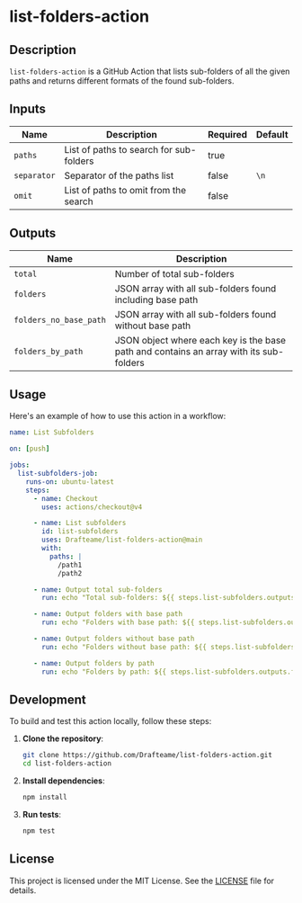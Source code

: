 # list-folders-action

## Description

`list-folders-action` is a GitHub Action that lists sub-folders of all the given paths and returns different formats of the found sub-folders.

## Inputs

| Name        | Description                             | Required | Default |
| ----------- | --------------------------------------- | -------- | ------- |
| `paths`     | List of paths to search for sub-folders | true     |         |
| `separator` | Separator of the paths list             | false    | `\n`    |
| `omit`      | List of paths to omit from the search   | false    |         |

## Outputs

| Name                   | Description                                                                            |
| ---------------------- | -------------------------------------------------------------------------------------- |
| `total`                | Number of total sub-folders                                                            |
| `folders`              | JSON array with all sub-folders found including base path                              |
| `folders_no_base_path` | JSON array with all sub-folders found without base path                                |
| `folders_by_path`      | JSON object where each key is the base path and contains an array with its sub-folders |

## Usage

Here's an example of how to use this action in a workflow:

```yaml
name: List Subfolders

on: [push]

jobs:
  list-subfolders-job:
    runs-on: ubuntu-latest
    steps:
      - name: Checkout
        uses: actions/checkout@v4

      - name: List subfolders
        id: list-subfolders
        uses: Drafteame/list-folders-action@main
        with:
          paths: |
            /path1
            /path2

      - name: Output total sub-folders
        run: echo "Total sub-folders: ${{ steps.list-subfolders.outputs.total }}"

      - name: Output folders with base path
        run: echo "Folders with base path: ${{ steps.list-subfolders.outputs.folders }}"

      - name: Output folders without base path
        run: echo "Folders without base path: ${{ steps.list-subfolders.outputs.folders_no_base_path }}"

      - name: Output folders by path
        run: echo "Folders by path: ${{ steps.list-subfolders.outputs.folders_by_path }}"
```

## Development

To build and test this action locally, follow these steps:

1. **Clone the repository**:

   ```sh
   git clone https://github.com/Drafteame/list-folders-action.git
   cd list-folders-action
   ```

2. **Install dependencies**:

   ```sh
   npm install
   ```

3. **Run tests**:

   ```sh
   npm test
   ```

## License

This project is licensed under the MIT License. See the [LICENSE](LICENSE) file for details.
